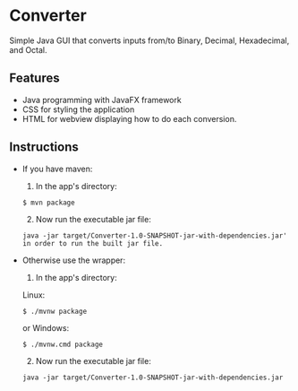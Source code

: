 # Converter
Simple Java GUI that converts inputs from/to Binary, Decimal, Hexadecimal, and Octal.

## Features
* Java programming with JavaFX framework
* CSS for styling the application
* HTML for webview displaying how to do each conversion.

## Instructions
* If you have maven:
  1. In the app's directory:
   ```
   $ mvn package
   ``` 
  2. Now run the executable jar file:
  ```
  java -jar target/Converter-1.0-SNAPSHOT-jar-with-dependencies.jar' in order to run the built jar file.
  ``` 
  
* Otherwise use the wrapper:
  1. In the app's directory:	
  
  Linux:
  ```
  $ ./mvnw package
  ```
   or Windows:
  ``` 
  $ ./mvnw.cmd package
  ```
  2. Now run the executable jar file:
  ``` 
  java -jar target/Converter-1.0-SNAPSHOT-jar-with-dependencies.jar
  ```
 	

